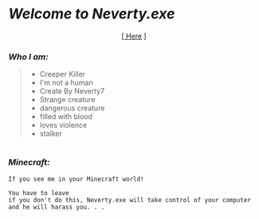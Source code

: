 # *Welcome to Neverty.exe*
<p align="center">
[<a href="https://github.com/Nevertyexe777">  Here</a> ] 

</p>

### *Who I am:*
> - Creeper Killer
> - I'm not a human
> - Create By Neverty7
> - Strange creature
> - dangerous creature
> - filled with blood
> - loves violence
> - stalker

#

### *Minecraft:*

```
If you see me in your Minecraft world!

You have to leave
if you don't do this, Neverty.exe will take control of your computer
and he will harass you. . .
```
